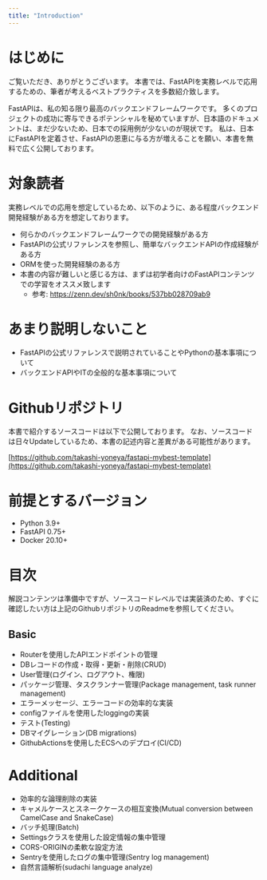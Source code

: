 ```yaml
---
title: "Introduction"
---
```


# はじめに
ご覧いただき、ありがとうございます。
本書では、FastAPIを実務レベルで応用するための、筆者が考えるベストプラクティスを多数紹介致します。

FastAPIは、私の知る限り最高のバックエンドフレームワークです。
多くのプロジェクトの成功に寄与できるポテンシャルを秘めていますが、日本語のドキュメントは、まだ少ないため、日本での採用例が少ないのが現状です。
私は、日本にFastAPIを定着させ、FastAPIの恩恵に与る方が増えることを願い、本書を無料で広く公開しております。


# 対象読者
実務レベルでの応用を想定しているため、以下のように、ある程度バックエンド開発経験がある方を想定しております。
- 何らかのバックエンドフレームワークでの開発経験がある方
- FastAPIの公式リファレンスを参照し、簡単なバックエンドAPIの作成経験がある方
- ORMを使った開発経験のある方
- 本書の内容が難しいと感じる方は、まずは初学者向けのFastAPIコンテンツでの学習をオススメ致します
  - 参考: https://zenn.dev/sh0nk/books/537bb028709ab9

# あまり説明しないこと
- FastAPIの公式リファレンスで説明されていることやPythonの基本事項について
- バックエンドAPIやITの全般的な基本事項について

# Githubリポジトリ
本書で紹介するソースコードは以下で公開しております。
なお、ソースコードは日々Updateしているため、本書の記述内容と差異がある可能性があります。

[https://github.com/takashi-yoneya/fastapi-mybest-template](https://github.com/takashi-yoneya/fastapi-mybest-template)

# 前提とするバージョン
- Python 3.9+
- FastAPI 0.75+
- Docker 20.10+

# 目次
解説コンテンツは準備中ですが、ソースコードレベルでは実装済のため、すぐに確認したい方は上記のGithubリポジトリのReadmeを参照してください。

## Basic
- Routerを使用したAPIエンドポイントの管理
- DBレコードの作成・取得・更新・削除(CRUD)
- User管理(ログイン、ログアウト、権限)
- パッケージ管理、タスクランナー管理(Package management, task runner management)
- エラーメッセージ、エラーコードの効率的な実装
- configファイルを使用したloggingの実装
- テスト(Testing)
- DBマイグレーション(DB migrations)
- GithubActionsを使用したECSへのデプロイ(CI/CD)

# Additional
- 効率的な論理削除の実装
- キャメルケースとスネークケースの相互変換(Mutual conversion between CamelCase and SnakeCase)
- バッチ処理(Batch)
- Settingsクラスを使用した設定情報の集中管理
- CORS-ORIGINの柔軟な設定方法
- Sentryを使用したログの集中管理(Sentry log management)
- 自然言語解析(sudachi language analyze)